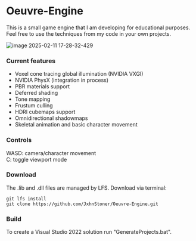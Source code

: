 # Oeuvre-Engine

This is a small game engine that I am developing for educational purposes. Feel free to use the techniques from my code in your own projects.

![image 2025-02-11 17-28-32-429](https://github.com/user-attachments/assets/1b159c25-60c4-4503-ae41-d6e9a416b278)

### Current features
- Voxel cone tracing global illumination (NVIDIA VXGI)
- NVIDIA PhysX (integration in process)
- PBR materials support
- Deferred shading
- Tone mapping
- Frustum culling
- HDRI cubemaps support
- Omnidirectional shadowmaps
- Skeletal animation and basic character movement

### Controls
WASD: camera/character movement<br>
C: toggle viewport mode<br>

### Download

The .lib and .dll files are managed by LFS. Download via terminal:

```
git lfs install
git clone https://github.com/JxhnStoner/Oeuvre-Engine.git
```

### Build

To create a Visual Studio 2022 solution run "GenerateProjects.bat".
